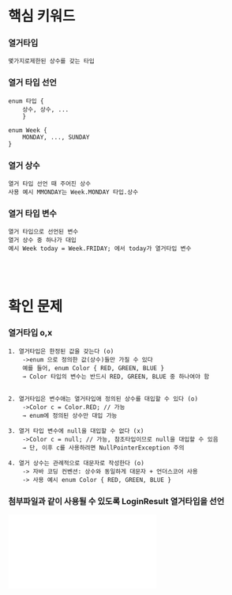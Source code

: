# 핵심 키워드
### 열거타입
    몇가지로제한된 상수를 갖는 타입

### 열거 타입 선언
    enum 타입 { 
        상수, 상수, ... 
        }

    enum Week { 
        MONDAY, ..., SUNDAY 
    }

### 열거 상수
    열거 타입 선언 때 주어진 상수
    사용 예시 MMONDAY는 Week.MONDAY 타입.상수

### 열거 타입 변수
    열거 타입으로 선언된 변수
    열거 상수 중 하나가 대입
    예시 Week today = Week.FRIDAY; 에서 today가 열거타입 변수       

<br><br>

# 확인 문제
### 열거타입 o,x
    1. 열거타입은 한정된 값을 갖는다 (o)
        ->enum 으로 정의한 값(상수)들만 가질 수 있다
        예를 들어, enum Color { RED, GREEN, BLUE }
        → Color 타입의 변수는 반드시 RED, GREEN, BLUE 중 하나여야 함


    2. 열거타입은 변수애는 열거타입애 정의된 상수를 대입할 수 있다 (o)
        ->Color c = Color.RED; // 가능
        → enum에 정의된 상수만 대입 가능
    
    3. 열거 타입 변수에 null을 대입할 수 없다 (x)
        ->Color c = null; // 가능, 참조타입이므로 null을 대입할 수 있음
        → 단, 이후 c를 사용하려면 NullPointerException 주의
    
    4. 열거 상수는 관례적으로 대문자로 작성한다 (o)
        -> 자바 코딩 컨벤션: 상수와 동일하게 대문자 + 언더스코어 사용
        -> 사용 예시 enum Color { RED, GREEN, BLUE }
    

### 첨부파일과 같이 사용될 수 있도록 LoginResult 열거타입을 선언
![열거타입](java/Exam02.java)
